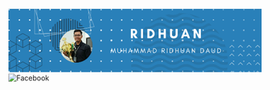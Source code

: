 ![new_banner](./assets/new_banner.png)
![Facebook](https://img.shields.io/badge/Facebook-%231877F2.svg?style=for-the-badge&logo=Facebook&logoColor=white&link=https://www.facebook.com/ridhuandaud&link=https://www.facebook.com/ridhuandaud)
